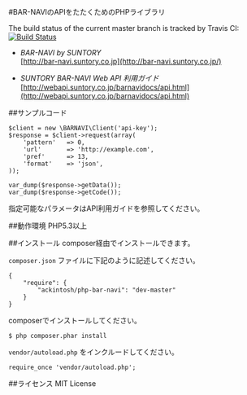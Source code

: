 #BAR-NAVIのAPIをたたくためのPHPライブラリ

The build status of the current master branch is tracked by Travis CI:  [![Build Status](https://secure.travis-ci.org/ackintosh/php-bar-navi.png)](http://travis-ci.org/ackintosh/php-bar-navi)  


- *BAR-NAVI by SUNTORY*  
[http://bar-navi.suntory.co.jp](http://bar-navi.suntory.co.jp/)  

- *SUNTORY BAR-NAVI Web API 利用ガイド*  
[http://webapi.suntory.co.jp/barnavidocs/api.html](http://webapi.suntory.co.jp/barnavidocs/api.html)  

##サンプルコード

    $client = new \BARNAVI\Client('api-key');
    $response = $client->request(array(
        'pattern'   => 0,
        'url'       => 'http://example.com',
        'pref'      => 13,
        'format'    => 'json',
    ));

    var_dump($response->getData());
    var_dump($response->getCode());

指定可能なパラメータはAPI利用ガイドを参照してください。

##動作環境
PHP5.3以上

##インストール
composer経由でインストールできます。  

`composer.json` ファイルに下記のように記述してください。

    {
        "require": {
            "ackintosh/php-bar-navi": "dev-master"
        }
    }

composerでインストールしてください。

    $ php composer.phar install

`vendor/autoload.php` をインクルードしてください。

    require_once 'vendor/autoload.php';

##ライセンス
MIT License
